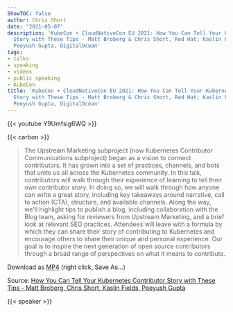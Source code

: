```yaml
---
ShowTOC: false
author: Chris Short
date: "2021-05-07"
description: 'KubeCon + CloudNativeCon EU 2021: How You Can Tell Your Kubernetes Contributor
  Story with These Tips - Matt Broberg & Chris Short, Red Hat; Kaslin Fields, Google;
  Peeyush Gupta, DigitalOcean'
tags:
- talks
- speaking
- videos
- public speaking
- KubeCon
title: 'KubeCon + CloudNativeCon EU 2021: How You Can Tell Your Kubernetes Contributor
  Story with These Tips - Matt Broberg & Chris Short, Red Hat; Kaslin Fields, Google;
  Peeyush Gupta, DigitalOcean'
---
```


{{< youtube Y9Umfsig6WQ >}}

{{< carbon >}}

> The Upstream Marketing subproject (now Kubernetes Contributor Communications subproject) began as a vision to connect contributors. It has grown into a set of practices, channels, and bots that unite us all across the Kubernetes community. In this talk, contributors will walk through their experience of learning to tell their own contributor story. In doing so, we will walk through how anyone can write a great story, including key takeaways around narrative, call to action (CTA), structure, and available channels. Along the way, we'll highlight tips to publish a blog, including collaboration with the Blog team, asking for reviewers from Upstream Marketing, and a brief look at relevant SEO practices. Attendees will leave with a formula by which they can share their story of contributing to Kubernetes and encourage others to share their unique and personal experience. Our goal is to inspire the next generation of open source contributors through a broad range of perspectives on what it means to contribute.

Download as [MP4](https://cdn.chrisshort.net/chrisshort/How_You_Can_Tell_Your_Kubernetes_Contributor_Story_with_These_Tips.mp4) (right click, Save As...)

Source: [How You Can Tell Your Kubernetes Contributor Story with These Tips - Matt Broberg, Chris Short, Kaslin Fields, Peeyush Gupta](https://youtu.be/Y9Umfsig6WQ)

{{< speaker >}}
